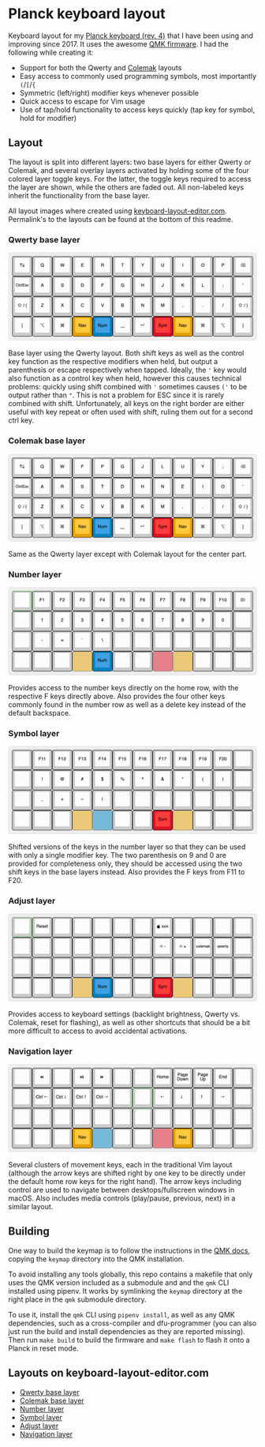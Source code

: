 # Planck keyboard layout

Keyboard layout for my
[Planck keyboard (rev. 4)][planck] that I have been using and improving since
2017. It uses the awesome [QMK firmware][qmk]. I had the following
while creating it:

* Support for both the Qwerty and [Colemak](https://colemak.com/) layouts
* Easy access to commonly used programming symbols, most importantly `(`/`[`/`{`
* Symmetric (left/right) modifier keys whenever possible
* Quick access to escape for Vim usage
* Use of tap/hold functionality to access keys quickly (tap key for symbol, hold
  for modifier)

## Layout

The layout is split into different layers: two base layers for either Qwerty or
Colemak, and several overlay layers activated by holding some of the four
colored layer toggle keys. For the latter, the toggle keys required to access
the layer are shown, while the others are faded out. All non-labeled keys
inherit the functionality from the base layer.

All layout images where created using [keyboard-layout-editor.com][kle].
Permalink's to the layouts can be found at the bottom of this readme.

### Qwerty base layer

![Qwerty base layer](images/qwerty.png)

Base layer using the Qwerty layout. Both shift keys as well as the control key
function as the respective modifiers when held, but output a parenthesis or
escape respectively when tapped. Ideally, the `'` key would also function as a
control key when held, however this causes technical problems: quickly using
shift combined with `'` sometimes causes `('` to be output rather than `"`. This
is not a problem for ESC since it is rarely combined with shift. Unfortunately,
all keys on the right border are either useful with key repeat or often used
with shift, ruling them out for a second ctrl key.

### Colemak base layer

![Colemak base layer](images/colemak.png)

Same as the Qwerty layer except with Colemak layout for the center part.

### Number layer

![Number layer](images/number.png)

Provides access to the number keys directly on the home row, with the respective
F keys directly above. Also provides the four other keys commonly found in the
number row as well as a delete key instead of the default backspace.

### Symbol layer

![Symbol layer](images/symbol.png)

Shifted versions of the keys in the number layer so that they can be used with
only a single modifier key. The two parenthesis on 9 and 0 are provided for
completeness only, they should be accessed using the two shift keys in the base
layers instead. Also provides the F keys from F11 to F20.

### Adjust layer

![Adjust layer](images/adjust.png)

Provides access to keyboard settings (backlight brightness, Qwerty vs. Colemak,
reset for flashing), as well as other shortcuts that should be a bit more
difficult to access to avoid accidental activations.

### Navigation layer

![Navigation layer](images/navigate.png)

Several clusters of movement keys, each in the traditional Vim layout (although
the arrow keys are shifted right by one key to be directly under the default
home row keys for the right hand). The arrow keys including control are used to
navigate between desktops/fullscreen windows in macOS. Also includes media
controls (play/pause, previous, next) in a similar layout.

## Building

One way to build the keymap is to follow the instructions in the
[QMK docs][qmk-docs], copying the `keymap` directory into the QMK installation.

To avoid installing any tools globally, this repo contains a makefile that only
uses the QMK version included as a submodule and and the `qmk` CLI installed
using pipenv. It works by symlinking the `keymap` directory at the right place
in the `qmk` submodule directory.

To use it, install the `qmk` CLI using `pipenv install`, as well as any QMK
dependencies, such as a cross-compiler and dfu-programmer (you can also just run
the build and install dependencies as they are reported missing). Then run
`make build` to build the firmware and `make flash` to flash it onto a Planck in
reset mode.

## Layouts on keyboard-layout-editor.com

* [Qwerty base layer](http://www.keyboard-layout-editor.com/##@@_a:7%3B&=%E2%86%B9&=Q&=W&=E&=R&=T&=Y&=U&=I&=O&=P&=%3Ci%20class%2F='mss%20mss-Unicode-BackSpace-DeleteLeft-Big-2'%3E%3C%2F%2Fi%3E%3B&@_f:2%3B&=Ctrl%2F%2FEsc&_f:3%3B&=A&=S&=D&=F&=G&=H&=J&=K&=L&=%2F%3B&='%3B&@=%E2%87%A7%20%2F%2F%20(&=Z&=X&=C&=V&=B&=N&=M&=,&=.&=%2F%2F&=%E2%87%A7%20%2F%2F%20)%3B&@=%5B&=%3Ci%20class%2F='mss%20mss-Unicode-Option-3'%3E%3C%2F%2Fi%3E&=%3Ci%20class%2F='mss%20mss-Unicode-Command-3'%3E%3C%2F%2Fi%3E&_c=%23e5a100%3B&=Nav&_c=%230084c2%3B&=Num&_c=%23cccccc&sm=cherry%3B&=%E2%90%A3&_sm=%3B&=%3Ci%20class%2F='kb%20kb-Return-2'%3E%3C%2F%2Fi%3E&_c=%23dd1126%3B&=Sym&_c=%23e5a100%3B&=Nav&_c=%23cccccc%3B&=%3Ci%20class%2F='mss%20mss-Unicode-Command-3'%3E%3C%2F%2Fi%3E&=%3Ci%20class%2F='mss%20mss-Unicode-Option-3'%3E%3C%2F%2Fi%3E&=%5D)
* [Colemak base layer](http://www.keyboard-layout-editor.com/##@@_a:7%3B&=%E2%86%B9&=Q&=W&=F&=P&=G&=J&=L&=U&=Y&=%2F%3B&=%3Ci%20class%2F='mss%20mss-Unicode-BackSpace-DeleteLeft-Big-2'%3E%3C%2F%2Fi%3E%3B&@_f:2%3B&=Ctrl%2F%2FEsc&_f:3%3B&=A&=R&=S&=T&=D&=H&=N&=E&=I&=O&='%3B&@=%E2%87%A7%20%2F%2F%20(&=Z&=X&=C&=V&=B&=K&=M&=,&=.&=%2F%2F&=%E2%87%A7%20%2F%2F%20)%3B&@=%5B&=%3Ci%20class%2F='mss%20mss-Unicode-Option-3'%3E%3C%2F%2Fi%3E&=%3Ci%20class%2F='mss%20mss-Unicode-Command-3'%3E%3C%2F%2Fi%3E&_c=%23e5a100%3B&=Nav&_c=%230084c2%3B&=Num&_c=%23cccccc&sm=cherry%3B&=%E2%90%A3&_sm=%3B&=%3Ci%20class%2F='kb%20kb-Return-2'%3E%3C%2F%2Fi%3E&_c=%23dd1126%3B&=Sym&_c=%23e5a100%3B&=Nav&_c=%23cccccc%3B&=%3Ci%20class%2F='mss%20mss-Unicode-Command-3'%3E%3C%2F%2Fi%3E&=%3Ci%20class%2F='mss%20mss-Unicode-Option-3'%3E%3C%2F%2Fi%3E&=%5D)
* [Number layer](http://www.keyboard-layout-editor.com/##@@_a:7%3B&=&=F1&=F2&=F3&=F4&=F5&=F6&=F7&=F8&=F9&=F10&=%3Ci%20class%2F='mss%20mss-Unicode-DeleteRight-Big-2'%3E%3C%2F%2Fi%3E%3B&@_f:2%3B&=&_f:3%3B&=1&=2&=3&=4&=5&=6&=7&=8&=9&=0&=%3B&@=&=-&=%2F=&=%60&=%5C&=&=&=&=&=&=&=%3B&@=&=&=&_c=%23e5a100&g:true%3B&=Nav&_c=%230084c2&g:false%3B&=Num&_c=%23cccccc&sm=cherry%3B&=&=&_c=%23dd1126&g:true%3B&=Sym&_c=%23e5a100%3B&=Nav&_c=%23cccccc&g:false%3B&=&=&=)
* [Symbol layer](http://www.keyboard-layout-editor.com/##@@_a:7%3B&=&=F11&=F12&=F13&=F14&=F15&=F16&=F17&=F18&=F19&=F20&=%3B&@_f:2%3B&=&_f:3%3B&=!&=%2F@&=%23&=$&=%25&=%5E&=%2F&&=*&=(&=)&=%3B&@=&=%2F_&=+&=~&=%7C&=&=&=&=&=&=&=%3B&@=&=&=&_c=%23e5a100&g:true%3B&=Nav&_c=%230084c2%3B&=Num&_c=%23cccccc&g:false&sm=cherry%3B&=&=&_c=%23dd1126%3B&=Sym&_c=%23e5a100&g:true%3B&=Nav&_c=%23cccccc&g:false%3B&=&=&=)
* [Adjust layer](http://www.keyboard-layout-editor.com/##@@_a:7%3B&=&=Reset&=&=&=&=&=&_f:2%3B&=%3Ci%20class%2F='kb%20kb-logo-apple'%3E%3C%2F%2Fi%3E%20lock&_f:3%3B&=&=&=&=%3B&@_f:2%3B&=&_f:3%3B&=&=&=&=&=&=&=%3Ci%20class%2F='kb%20kb-Unicode-Screen-Bright'%3E%3C%2F%2Fi%3E-&=%3Ci%20class%2F='kb%20kb-Unicode-Screen-Bright'%3E%3C%2F%2Fi%3E+&_f:2%3B&=colemak&=qwerty&_f:3%3B&=%3B&@=&=&=&=&=&=&=&=&=&=&=&=%3B&@=&=&=&_c=%23e5a100&g:true%3B&=Nav&_c=%230084c2&g:false%3B&=Num&_c=%23cccccc&sm=cherry%3B&=&=&_c=%23dd1126%3B&=Sym&_c=%23e5a100&g:true%3B&=Nav&_c=%23cccccc&g:false%3B&=&=&=)
* [Navigation layer](http://www.keyboard-layout-editor.com/##@@_a:7%3B&=&=%3Ci%20class%2F='kb%20kb-Multimedia-Rewind'%3E%3C%2F%2Fi%3E&=&=%3Ci%20class%2F='kb%20kb-Multimedia-Play-Pause'%3E%3C%2F%2Fi%3E&=%3Ci%20class%2F='kb%20kb-Multimedia-FastForwar'%3E%3C%2F%2Fi%3E&=&=&=Home&=Page%20Down&=Page%20Up&=End&=%3B&@_f:2%3B&=&_f:3%3B&=Ctrl%20%3Ci%20class%2F='kb%20kb-Arrows-Left'%3E%3C%2F%2Fi%3E&=Ctrl%20%3Ci%20class%2F='kb%20kb-Arrows-Down'%3E%3C%2F%2Fi%3E&=Ctrl%20%3Ci%20class%2F='kb%20kb-Arrows-Up'%3E%3C%2F%2Fi%3E&=Ctrl%20%3Ci%20class%2F='kb%20kb-Arrows-Right'%3E%3C%2F%2Fi%3E&=&=&=%3Ci%20class%2F='kb%20kb-Arrows-Left'%3E%3C%2F%2Fi%3E&=%3Ci%20class%2F='kb%20kb-Arrows-Down'%3E%3C%2F%2Fi%3E&=%3Ci%20class%2F='kb%20kb-Arrows-Up'%3E%3C%2F%2Fi%3E&=%3Ci%20class%2F='kb%20kb-Arrows-Right'%3E%3C%2F%2Fi%3E&=%3B&@=&=&=&=&=&=&=&=&=&=&=&=%3B&@=&=&=&_c=%23e5a100%3B&=Nav&_c=%230084c2&g:true%3B&=Num&_c=%23cccccc&g:false&sm=cherry%3B&=&=&_c=%23dd1126&g:true%3B&=Sym&_c=%23e5a100&g:false%3B&=Nav&_c=%23cccccc%3B&=&=&=)

[kle]: http://www.keyboard-layout-editor.com/
[qmk]: https://github.com/qmk/qmk_firmware
[qmk-docs]: https://docs.qmk.fm/
[planck]: https://olkb.com/collections/planck
